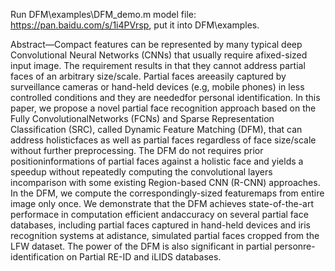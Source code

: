 Run DFM\examples\DFM_demo.m
model file: https://pan.baidu.com/s/1i4PVrsp, put it into DFM\examples\.


Abstract—Compact features can be represented by many typical deep Convolutional Neural Networks (CNNs) that usually require afixed-sized input image. The requirement results in that they cannot address partial faces of an arbitrary size/scale. Partial faces areeasily captured by surveillance cameras or hand-held devices (e.g, mobile phones) in less controlled conditions and they are neededfor personal identification. In this paper, we propose a novel partial face recognition approach based on the Fully ConvolutionalNetworks (FCNs) and Sparse Representation Classification (SRC), called Dynamic Feature Matching (DFM), that can address holisticfaces as well as partial faces regardless of face size/scale without further preprocessing. The DFM do not requires prior positioninformations of partial faces against a holistic face and yields a speedup without repeatedly computing the convolutional layers incomparison with some existing Region-based CNN (R-CNN) approaches. In the DFM, we compute the correspondingly-sized featuremaps from entire image only once. We demonstrate that the DFM achieves state-of-the-art performace in computation efficient andaccuracy on several partial face databases, including partial faces captured in hand-held devices and iris recognition systems at adistance, simulated partial faces cropped from the LFW dataset. The power of the DFM is also significant in partial personre-identification on Partial RE-ID and iLIDS databases.
